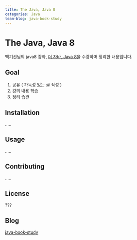```yaml
---
title: The Java, Java 8
categories: Java
team-blog: java-book-study
---
```


# The Java, Java 8

백기선님의 java8 강좌, [더 자바, Java 8](https://www.inflearn.com/course/the-java-java8/dashboard)을 수강하며 정리한 내용입니다.

## Goal

1. 공유 ( 가독성 있는 글 작성 )
2. 강의 내용 학습
3. 정리 습관

## Installation
.....

## Usage
.....

## Contributing
.....

## License
???

## Blog
[java-book-study](https://lucky-java.tistory.com/)